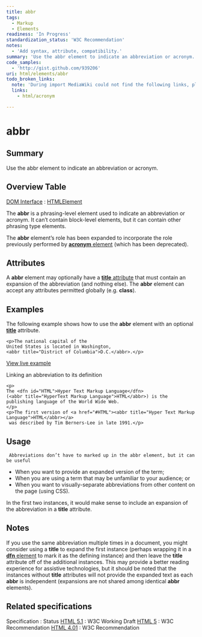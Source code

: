 ```yaml
---
title: abbr
tags:
  - Markup
  - Elements
readiness: 'In Progress'
standardization_status: 'W3C Recommendation'
notes:
  - 'Add syntax, attribute, compatibility.'
summary: 'Use the abbr element to indicate an abbreviation or acronym.'
code_samples:
  - 'http://gist.github.com/939206'
uri: html/elements/abbr
todo_broken_links:
  note: 'During import MediaWiki could not find the following links, please fix and adjust this list.'
  links:
    - html/acronym

---
```

# abbr

## Summary

Use the abbr element to indicate an abbreviation or acronym.

## Overview Table

[DOM Interface](/dom/interface)
:   [HTMLElement](/dom/HTMLElement)

The **abbr** is a phrasing-level element used to indicate an abbreviation or acronym. It can’t contain block-level elements, but it can contain other phrasing type elements.

The **abbr** element’s role has been expanded to incorporate the role previously performed by [**acronym** element](/w/index.php?title=html/acronym&action=edit&redlink=1) (which has been deprecated).

## Attributes

A **abbr** element may optionally have a [**title** attribute](/html/attributes/title) that must contain an expansion of the abbreviation (and nothing else). The **abbr** element can accept any attributes permitted globally (e.g. **class**).

## Examples

The following example shows how to use the **abbr** element with an optional [**title**](/html/attributes/title) attribute.

``` {.html}
<p>The national capital of the
United States is located in Washington,
<abbr title="District of Columbia">D.C.</abbr>.</p>
```

[View live example](http://code.webplatform.org/gist/939206)

Linking an abbreviation to its definition

``` {.html}
<p>
The <dfn id="HTML">Hyper Text Markup Language</dfn>
(<abbr title="HyperText Markup Language">HTML</abbr>) is the publishing language of the World Wide Web.
</p>
<p>The first version of <a href="#HTML"><abbr title="Hyper Text Markup Language">HTML</abbr></a>
 was described by Tim Berners-Lee in late 1991.</p>
```

## Usage

     Abbreviations don’t have to marked up in the abbr element, but it can be useful

-   When you want to provide an expanded version of the term;
-   When you are using a term that may be unfamiliar to your audience; or
-   When you want to visually-separate abbreviations from other content on the page (using CSS).

In the first two instances, it would make sense to include an expansion of the abbreviation in a **title** attribute.

## Notes

If you use the same abbreviation multiple times in a document, you might consider using a **title** to expand the first instance (perhaps wrapping it in a [**dfn** element](/html/elements/dfn) to mark it as the defining instance) and then leave the **title** attribute off of the additional instances. This may provide a better reading experience for assistive technologies, but it should be noted that the instances without **title** attributes will not provide the expanded text as each **abbr** is independent (expansions are not shared among identical **abbr** elements).

## Related specifications

Specification
:   Status
[HTML 5.1](http://www.w3.org/TR/html51/text-level-semantics.html#the-abbr-element)
:   W3C Working Draft
[HTML 5](http://www.w3.org/TR/html5/text-level-semantics.html#the-abbr-element)
:   W3C Recommendation
[HTML 4.01](http://www.w3.org/TR/html401/struct/text.html#edef-ABBR)
:   W3C Recommendation

